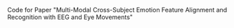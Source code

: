 Code for Paper "Multi-Modal Cross-Subject Emotion Feature Alignment and Recognition with EEG and Eye Movements"

